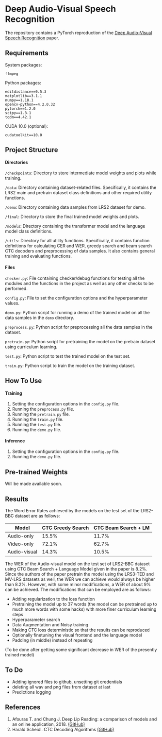 # Deep Audio-Visual Speech Recognition

The repository contains a PyTorch reproduction of the [Deep Audio-Visual Speech Recognition](https://arxiv.org/abs/1809.02108) paper.

## Requirements

System packages:

	ffmpeg

Python packages:

	editdistance==0.5.3
	matplotlib==3.1.1
	numpy==1.18.1
	opencv-python==4.2.0.32
	pytorch==1.2.0
	scipy==1.3.1
	tqdm==4.42.1

CUDA 10.0 (optional):

	cudatoolkit==10.0

## Project Structure

#### Directories

`/checkpoints`: Directory to store intermediate model weights and plots while training.

`/data`: Directory containing dataset-related files. Specifically, it contains the LRS2 main and pretrain dataset class definitions and other required utility functions.

`/demo`: Directory containing data samples from LRS2 dataset for demo.

`/final`: Directory to store the final trained model weights and plots.

`/models`: Directory containing the transformer model and the language model class definitions.

`/utils`: Directory for all utility functions. Specifically, it contains function definitions for calculating CER and WER, greedy search and beam search CTC decoders and preprocessing of data samples. It also contains general training and evaluating functions.

#### Files

`checker.py`: File containing checker/debug functions for testing all the modules and the functions in the project as well as any other checks to be performed.

`config.py`: File to set the configuration options and the hyperparameter values.

`demo.py`: Python script for running a demo of the trained model on all the data samples in the `demo` directory.

`preprocess.py`: Python script for preprocessing all the data samples in the dataset.

 `pretrain.py`: Python script for pretraining the model on the pretrain dataset using curriculum learning.

`test.py`: Python script to test the trained model on the test set.

`train.py`: Python script to train the model on the training dataset.

## How To Use

#### Training

1. Setting the configuration options in the `config.py` file.
2. Running the `preprocess.py` file.
3. Running the `pretrain.py` file.
4. Running the `train.py` file.
5. Running the `test.py` file.
6. Running the `demo.py` file.

#### Inference

1. Setting the configuration options in the `config.py` file.
2. Running the `demo.py` file.

## Pre-trained Weights

Will be made available soon.

## Results

The Word Error Rates achieved by the models on the test set of the LRS2-BBC dataset are as follows:

| Model        | CTC Greedy Search | CTC Beam Search + LM |
| ------------ | ----------------- | -------------------- |
| Audio-only   | 15.5%             | 11.7%                |
| Video-only   | 72.1%             | 62.7%                |
| Audio-visual | 14.3%             | 10.5%                 |

The WER of the Audio-visual model on the test set of LRS2-BBC dataset using CTC Beam Search + Language Model given in the paper is 8.2%. Since the authors of the paper pretrain the model using the LRS3-TED and MV-LRS datasets as well, the WER we can achieve would always be higher than 8.2%. However, with some minor modifications, a WER of about 9% can be achieved. The modifications that can be employed are as follows:

-  Adding regularization to the loss function
- Pretraining the model up to 37 words (the model can be pretrained up to much more words with some hacks) with more finer curriculum learning steps
- Hyperparameter search
- Data Augmentation and Noisy training
- Making CTC loss deterministic so that the results can be reproduced
- Optionally finetuning the visual frontend and the language model
- Padding (in middle) instead of repeating

(To be done after getting some significant decrease in WER of the presently trained model)

## To Do

- Adding ignored files to github, unsetting git credentials
- deleting all wav and png files from dataset at last
- Predictions logging

## References

1. Afouras T. and Chung J. Deep Lip Reading: a comparison of models and an online application, 2018. [(GitHub)](https://github.com/afourast/deep_lip_reading)
2. Harald Scheidl. CTC Decoding Algorithms [(GitHub)](https://github.com/githubharald/CTCDecoder)